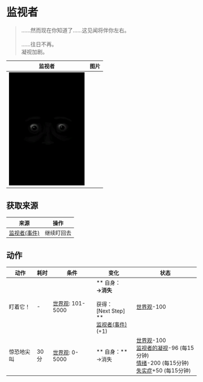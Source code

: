# 监视者  
> ……然而现在你知道了……这见闻将伴你左右。<br><br>……往日不再。<br>凝视加剧。  
  
  监视者  |   图片   
 ----  |  ----:   
   |  <img decoding="async" src="Sprite/Watcher2.png" href="a.md" style="max-width:300px;max-height:300px;">   
  
## 获取来源  
来源  |  操作  
----  |  ----  
[监视者(事件)](Event_WatchedExperience1b.md)  |  继续盯回去  
## 动作  
动作  |  耗时  |  条件  |  变化  |  状态  
----  |  ----  |  ----  |  ----  |  ----  
盯着它！<br>  |  -  |  [世界观](Structure.md): 101-5000  |  ** 自身：**<br>→消失<br><br>** 获得： **<br>** [Next Step] **<br>  [监视者(事件)](Event_WatchedExperience1d.md)(+1)<br>  |  [世界观](Structure.md)-100  
惊恐地尖叫<br>  |  30分  |  [世界观](Structure.md): 0-5000  |  ** 自身：**<br>→消失  |  [世界观](Structure.md)-100<br>[监视者的凝视](WatchersGlare.md)-96 (每15分钟)<br>[情绪](Morale.md)-200 (每15分钟)<br>[失实症](Derealization.md)+50 (每15分钟)  


<script>document.title="监视者 - 卡牌生存百科 Card Survival Wiki";</script>